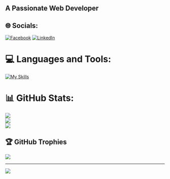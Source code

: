 
 ##                                                    A Passionate Web Developer
## 🌐 Socials:
[![Facebook](https://img.shields.io/badge/Facebook-%231877F2.svg?logo=Facebook&logoColor=white)](https://facebook.com/https://www.facebook.com/profile.php?id=100055014698718) [![LinkedIn](https://img.shields.io/badge/LinkedIn-%230077B5.svg?logo=linkedin&logoColor=white)](https://linkedin.com/in/https://www.linkedin.com/in/md-hamidul-islam-66ba38121/) 

# 💻 Languages and Tools:

[![My Skills](https://skillicons.dev/icons?i=php,js,laravel,mysql,html,css,jquery,postman,vscode,git)](https://skillicons.dev)

# 📊 GitHub Stats:
![](https://github-readme-stats.vercel.app/api?username=mdhamidulislamT&theme=dark&hide_border=false&include_all_commits=false&count_private=false)<br/>
![](https://github-readme-streak-stats.herokuapp.com/?user=mdhamidulislamT&theme=dark&hide_border=false)<br/>
![](https://github-readme-stats.vercel.app/api/top-langs/?username=mdhamidulislamT&theme=dark&hide_border=false&include_all_commits=false&count_private=false&layout=compact)

## 🏆 GitHub Trophies
![](https://github-profile-trophy.vercel.app/?username=mdhamidulislamT&theme=radical&no-frame=false&no-bg=true&margin-w=4)

---
[![](https://visitcount.itsvg.in/api?id=mdhamidulislamT&icon=0&color=0)](https://visitcount.itsvg.in)

<!-- Proudly created with GPRM ( https://gprm.itsvg.in ) -->
